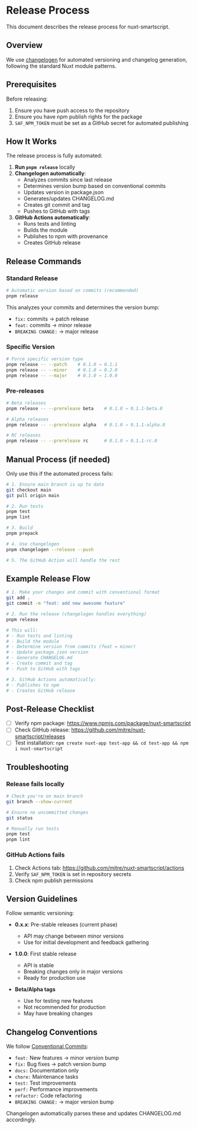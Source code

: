 # Release Process

This document describes the release process for nuxt-smartscript.

## Overview

We use [changelogen](https://github.com/unjs/changelogen) for automated versioning and changelog generation, following the standard Nuxt module patterns.

## Prerequisites

Before releasing:
1. Ensure you have push access to the repository
2. Ensure you have npm publish rights for the package
3. `SAF_NPM_TOKEN` must be set as a GitHub secret for automated publishing

## How It Works

The release process is fully automated:

1. **Run `pnpm release`** locally
2. **Changelogen automatically**:
   - Analyzes commits since last release
   - Determines version bump based on conventional commits
   - Updates version in package.json
   - Generates/updates CHANGELOG.md
   - Creates git commit and tag
   - Pushes to GitHub with tags
3. **GitHub Actions automatically**:
   - Runs tests and linting
   - Builds the module
   - Publishes to npm with provenance
   - Creates GitHub release

## Release Commands

### Standard Release

```bash
# Automatic version based on commits (recommended)
pnpm release
```

This analyzes your commits and determines the version bump:
- `fix:` commits → patch release
- `feat:` commits → minor release  
- `BREAKING CHANGE:` → major release

### Specific Version

```bash
# Force specific version type
pnpm release -- --patch    # 0.1.0 → 0.1.1
pnpm release -- --minor    # 0.1.0 → 0.2.0
pnpm release -- --major    # 0.1.0 → 1.0.0
```

### Pre-releases

```bash
# Beta releases
pnpm release -- --prerelease beta    # 0.1.0 → 0.1.1-beta.0

# Alpha releases  
pnpm release -- --prerelease alpha   # 0.1.0 → 0.1.1-alpha.0

# RC releases
pnpm release -- --prerelease rc      # 0.1.0 → 0.1.1-rc.0
```

## Manual Process (if needed)

Only use this if the automated process fails:

```bash
# 1. Ensure main branch is up to date
git checkout main
git pull origin main

# 2. Run tests
pnpm test
pnpm lint

# 3. Build
pnpm prepack

# 4. Use changelogen
pnpm changelogen --release --push

# 5. The GitHub Action will handle the rest
```


## Example Release Flow

```bash
# 1. Make your changes and commit with conventional format
git add .
git commit -m "feat: add new awesome feature"

# 2. Run the release (changelogen handles everything)
pnpm release

# This will:
# - Run tests and linting
# - Build the module  
# - Determine version from commits (feat = minor)
# - Update package.json version
# - Generate CHANGELOG.md
# - Create commit and tag
# - Push to GitHub with tags

# 3. GitHub Actions automatically:
# - Publishes to npm
# - Creates GitHub release
```

## Post-Release Checklist

- [ ] Verify npm package: https://www.npmjs.com/package/nuxt-smartscript
- [ ] Check GitHub release: https://github.com/mitre/nuxt-smartscript/releases
- [ ] Test installation: `npm create nuxt-app test-app && cd test-app && npm i nuxt-smartscript`

## Troubleshooting

### Release fails locally

```bash
# Check you're on main branch
git branch --show-current

# Ensure no uncommitted changes
git status

# Manually run tests
pnpm test
pnpm lint
```

### GitHub Actions fails

1. Check Actions tab: https://github.com/mitre/nuxt-smartscript/actions
2. Verify `SAF_NPM_TOKEN` is set in repository secrets
3. Check npm publish permissions

## Version Guidelines

Follow semantic versioning:

- **0.x.x**: Pre-stable releases (current phase)
  - API may change between minor versions
  - Use for initial development and feedback gathering
  
- **1.0.0**: First stable release
  - API is stable
  - Breaking changes only in major versions
  - Ready for production use

- **Beta/Alpha tags**
  - Use for testing new features
  - Not recommended for production
  - May have breaking changes

## Changelog Conventions

We follow [Conventional Commits](https://www.conventionalcommits.org/):

- `feat:` New features → minor version bump
- `fix:` Bug fixes → patch version bump  
- `docs:` Documentation only
- `chore:` Maintenance tasks
- `test:` Test improvements
- `perf:` Performance improvements
- `refactor:` Code refactoring
- `BREAKING CHANGE:` → major version bump

Changelogen automatically parses these and updates CHANGELOG.md accordingly.